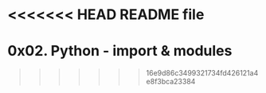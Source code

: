 <<<<<<< HEAD
README file
=======
# 0x02. Python - import & modules
>>>>>>> 16e9d86c3499321734fd426121a4e8f3bca23384
